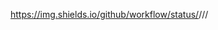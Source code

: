https://img.shields.io/github/workflow/status/<souravverma3738>/<sem>/<Hello world action>/<develop>
